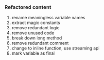 ### Refactored content

1. rename meaningless variable names
1. extract magic constants
1. remove redundant logic
1. remove unused code
1. break down long method
1. remove redundant comment
1. change to inline function, use streaming api
1. mark variable as final
